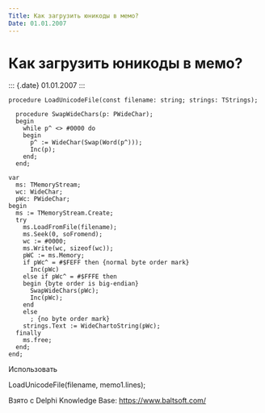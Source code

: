 ```yaml
---
Title: Как загрузить юникоды в мемо?
Date: 01.01.2007
---
```



Как загрузить юникоды в мемо?
=============================

::: {.date}
01.01.2007
:::

    procedure LoadUnicodeFile(const filename: string; strings: TStrings);
     
      procedure SwapWideChars(p: PWideChar);
      begin
        while p^ <> #0000 do
        begin
          p^ := WideChar(Swap(Word(p^)));
          Inc(p);
        end;
      end;
     
    var
      ms: TMemoryStream;
      wc: WideChar;
      pWc: PWideChar;
    begin
      ms := TMemoryStream.Create;
      try
        ms.LoadFromFile(filename);
        ms.Seek(0, soFromend);
        wc := #0000;
        ms.Write(wc, sizeof(wc));
        pWC := ms.Memory;
        if pWc^ = #$FEFF then {normal byte order mark}
          Inc(pWc)
        else if pWc^ = #$FFFE then
        begin {byte order is big-endian}
          SwapWideChars(pWc);
          Inc(pWc);
        end
        else
          ; {no byte order mark}
        strings.Text := WideChartoString(pWc);
      finally
        ms.free;
      end;
    end;

Использовать

LoadUnicodeFile(filename, memo1.lines);

Взято с Delphi Knowledge Base: <https://www.baltsoft.com/>
